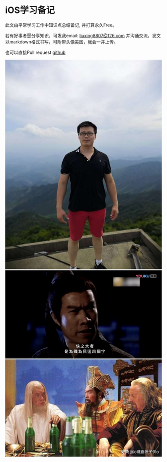 # iOS学习备记

此文由平常学习工作中知识点总结备记, 并打算永久Free。

若有好事者愿分享知识，可发我email: liuxing8807@126.com 并沟通交流，发文以markdown格式书写，可附带头像美图，我会一并上传。

也可以直接Pull request [github](https://github.com/ACommonChinese/gitbook-daliu-ios)

![](images/free_0.jpg)
![](images/free_1.jpg)
![](images/free_2.jpg)




